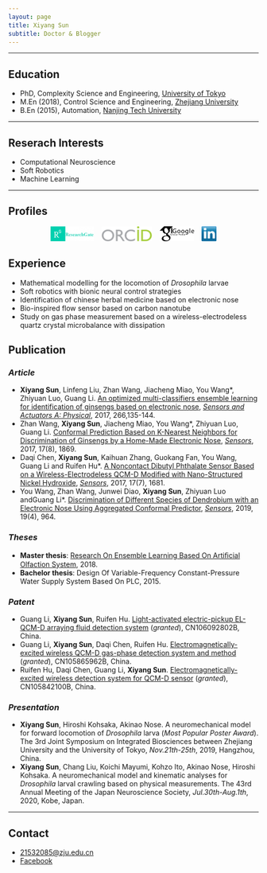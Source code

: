 ```yaml
---
layout: page
title: Xiyang Sun
subtitle: Doctor & Blogger
---
```


---
## Education
* PhD, Complexity Science and Engineering, [University of Tokyo](https://www.u-tokyo.ac.jp/ja/index.html)
* M.En (2018), Control Science and Engineering, [Zhejiang University](http://www.zju.edu.cn/)
* B.En (2015), Automation, [Nanjing Tech University](http://www.njtech.edu.cn/)

---
## Reserach Interests
* Computational Neuroscience
* Soft Robotics
* Machine Learning

---
## Profiles
<div align="center">
<a href="https://www.researchgate.net/profile/Xiyang_Sun2" target="_blank"><img src="img/researchgate.png" alt="Research Gate" height="30"></a>  &nbsp;&nbsp;  <a href="https://orcid.org/0000-0002-6655-4490" target="_blank"><img src="img/ORCID.png" alt="ORCID" height="30"></a>  &nbsp;&nbsp;  <a href="https://scholar.google.com/citations?user=eIA-olIAAAAJ&hl=en" target="_blank"><img src="img/GoogleScholar.jpg" alt="Google Scholar" height="30"></a>  &nbsp;&nbsp;  <a href="https://www.linkedin.com/in/XiyangSun/" target="_blank"><img src="img/linkedin.png" alt="Linkedin" height="30"></a>
</div>  

## Experience  
* Mathematical modelling for the locomotion of *Drosophila* larvae
* Soft robotics with bionic neural control strategies
* Identification of chinese herbal medicine based on electronic nose
* Bio-inspired flow sensor based on carbon nanotube
* Study on gas phase measurement based on a wireless-electrodeless quartz crystal microbalance with dissipation

## Publication  
### *Article*  
* **Xiyang Sun**, Linfeng Liu, Zhan Wang, Jiacheng Miao, You Wang*, Zhiyuan Luo, Guang Li. [An optimized multi-classifiers ensemble learning for identification of ginsengs based on electronic nose](https://www.sciencedirect.com/science/article/abs/pii/S0924424717309536), [*Sensors and Actuators A: Physical*](https://www.sciencedirect.com/journal/sensors-and-actuators-a-physical), 2017, 266,135-144.  
* Zhan Wang, **Xiyang Sun**, Jiacheng Miao, You Wang*, Zhiyuan Luo, Guang Li. [Conformal Prediction Based on K-Nearest Neighbors for Discrimination of Ginsengs by a Home-Made Electronic Nose](https://www.mdpi.com/1424-8220/17/8/1869), [*Sensors*](https://www.mdpi.com/journal/sensors), 2017, 17(8), 1869.  
* Daqi Chen, **Xiyang Sun**, Kaihuan Zhang, Guokang Fan, You Wang, Guang Li and Ruifen Hu*. [A Noncontact Dibutyl Phthalate Sensor Based on a Wireless-Electrodeless QCM-D Modified with Nano-Structured Nickel Hydroxide](https://www.mdpi.com/1424-8220/17/7/1681), [*Sensors*](https://www.mdpi.com/journal/sensors), 2017, 17(7), 1681.  
* You Wang, Zhan Wang, Junwei Diao, **Xiyang Sun**, Zhiyuan Luo andGuang Li*. [Discrimination of Different Species of Dendrobium with an Electronic Nose Using Aggregated Conformal Predictor](https://www.mdpi.com/1424-8220/19/4/964), [*Sensors*](https://www.mdpi.com/journal/sensors), 2019, 19(4), 964.  
### *Theses*  
* **Master thesis**: [Research On Ensemble Learning Based On Artiﬁcial Olfaction System](http://cdmd.cnki.com.cn/Article/CDMD-10335-1018186697.htm), 2018.
* **Bachelor thesis**: Design Of Variable-Frequency Constant-Pressure Water Supply System Based On PLC, 2015.  
### *Patent*  
* Guang Li, **Xiyang Sun**, Ruifen Hu. [Light-activated electric-pickup EL-QCM-D arraying fluid detection system](https://patents.google.com/patent/CN106092802B/en) (*granted*), CN106092802B, China.  
* Guang Li, **Xiyang Sun**, Daqi Chen, Ruifen Hu. [Electromagnetically-excited wireless QCM-D gas-phase detection system and method](https://patents.google.com/patent/CN105865962A/en) (*granted*), CN105865962B, China.  
* Ruifen Hu, Daqi Chen, Guang Li, **Xiyang Sun**. [Electromagnetically-excited wireless detection system for QCM-D sensor](https://patents.google.com/patent/CN105842100A/en) (*granted*), CN105842100B, China.   
### *Presentation*  
* **Xiyang Sun**, Hiroshi Kohsaka, Akinao Nose. A neuromechanical model for forward locomotion of *Drosophila* larva (*Most Popular Poster Award*). The 3rd Joint Symposium on Integrated Biosciences between Zhejiang University and the University of Tokyo, *Nov.21th-25th*, 2019, Hangzhou, China.  
* **Xiyang Sun**, Chang Liu, Koichi Mayumi, Kohzo Ito, Akinao Nose, Hiroshi Kohsaka. A neuromechanical model and kinematic analyses for *Drosophila* larval crawling based on physical measurements. The 43rd Annual Meeting of the Japan Neuroscience Society, *Jul.30th-Aug.1th*, 2020, Kobe, Japan.  



---
## Contact
* 21532085@zju.edu.cn
* [Facebook](https://www.facebook.com/people/Xiyang-Sun/100025335752931)
